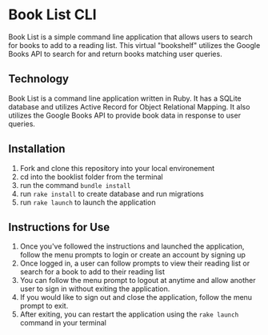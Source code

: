 # Book List CLI
Book List is a simple command line application that allows users to search for books to add to a reading list. This virtual "bookshelf" utilizes the Google Books API to search for and return books matching user queries.


## Technology
Book List is a command line application written in Ruby. It has a SQLite database and utilizes Active Record for Object Relational Mapping. It also utilizes the Google Books API to provide book data in response to user queries. 

## Installation
1. Fork and clone this repository into your local environement
2. cd into the booklist folder from the terminal
3. run the command `bundle install`
4. run `rake install` to create database and run migrations 
5. run `rake launch` to launch the application

## Instructions for Use
1. Once you've followed the instructions and launched the application, follow the menu prompts to login or create an account by signing up
2. Once logged in, a user can follow prompts to view their reading list or search for a book to add to their reading list
3. You can follow the menu prompt to logout at anytime and allow another user to sign in without exiting the application.
4. If you would like to sign out and close the application, follow the menu prompt to exit.
5. After exiting, you can restart the application using the `rake launch` command in your terminal



